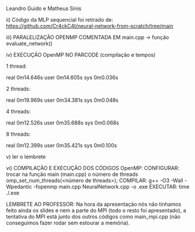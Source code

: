 Leandro Guido e Matheus Sinis

ii) Código da MLP sequencial foi retirado de: https://github.com/Cr4ckC4t/neural-network-from-scratch/tree/main

iii) PARALELIZAÇÃO OPENMP COMENTADA EM main.cpp -> função evaluate_network()

iv) EXECUÇÃO OpenMP NO PARCODE (compilação e tempos)

1 thread:

real    0m14.646s
user    0m14.605s
sys     0m0.036s

2 threads:

real    0m19.969s
user    0m34.381s
sys     0m0.048s

4 threads:

real    0m12.526s
user    0m35.688s
sys     0m0.068s


8 threads:

real    0m12.399s
user    0m35.421s
sys     0m0.100s

v) ler o lembrete

vi) COMPILAÇÃO E EXECUÇÃO DOS CÓDIGOS
OpenMP:
    CONFIGURAR: trocar na função main (main.cpp) o número de threads omp_set_num_threads(<número de threads>);
    COMPILAR: g++ -O3 -Wall -Wpedantic -fopenmp main.cpp NeuralNetwork.cpp -o <nome>.exe
    EXECUTAR: time ./<nome>.exe

LEMBRETE AO PROFESSOR: Na hora da apresentação nós não tínhamos feito ainda os slides e nem a parte do MPI (todo o resto foi apresentado), a tentativa do MPI está junto dos outros códigos como main_mpi.cpp (não conseguimos fazer rodar sem estourar a memória).
